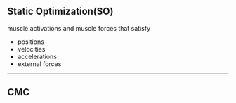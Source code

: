 ## Static Optimization(SO)
muscle activations and muscle forces that satisfy 
- positions
- velocities
- accelerations
- external forces



---
## CMC